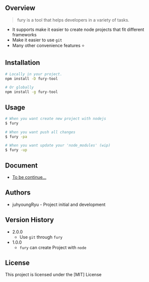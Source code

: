 ## Overview

> fury is a tool that helps developers in a variety of tasks.

- It supports make it easier to create node projects that fit different frameworks
- Make it easier to use `git`
- Many other convenience features ⭐️

## Installation

```bash
# Locally in your project.
npm install -D fury-tool

# Or globally
npm install -g fury-tool
```

## Usage

```bash
# When you want create new project with nodejs
$ fury

# When you want push all changes
$ fury -pa

# When you want update your 'node_modules' (wip)
$ fury -up
```

## Document

- [To be continue...](https://github.com/juhyoungRyu/queryMaker)

## Authors

- juhyoungRyu - Project initial and development

## Version History

- 2.0.0
  - Use `git` through `fury`
- 1.0.0
  - `fury` can create Project with `node`

## License

This project is licensed under the [MIT] License
